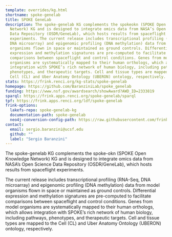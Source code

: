 ```yaml
---
template: overrides/kg.html
shortname: spoke-genelab
title: SPOKE GeneLab
description: The spoke-genelab KG complements the spokeokn (SPOKE Open Knowledge
  Network) KG and is designed to integrate omics data from NASA’s Open Science
  Data Repository (OSDR/GeneLab), which hosts results from spaceflight
  experiments. The current release includes transcriptional profiling (RNA-Seq,
  DNA microarray) and epigenomic profiling (DNA methylation) data from model
  organisms flown in space or maintained as ground controls. Differential
  expression and methylation signatures are pre-computed to facilitate
  comparisons between spaceflight and control conditions. Genes from model
  organisms are systematically mapped to their human orthologs, which allows
  integration with SPOKE’s rich network of human biology, including pathways,
  phenotypes, and therapeutic targets. Cell and tissue types are mapped to the
  Cell (CL) and Uber Anatomy Ontology (UBERON) ontology, respectively.
stats: https://frink.renci.org/kg-stats/spoke-genelab
homepage: https://github.com/BaranziniLab/spoke_genelab
funding: https://www.nsf.gov/awardsearch/showAward?AWD_ID=2333819
sparql: https://frink.apps.renci.org/spoke-genelab/sparql
tpf: https://frink.apps.renci.org/ldf/spoke-genelab
frink-options:
  lakefs-repo: spoke-genelab-kg
  documentation-path: spoke-genelab
  neo4j-conversion-config-path: https://raw.githubusercontent.com/frink-okn/okn-registry/refs/heads/main/docs/registry/neo4j-conf/spoke-genelab.yaml
contact:
  email: sergio.baranzini@ucsf.edu
  github: ""
  label: "Sergio Baranzini"
---
```

The spoke-genelab KG complements the spoke-okn (SPOKE Open Knowledge Network) KG and is designed to integrate omics data from NASA’s Open Science Data Repository (OSDR/GeneLab), which hosts results from spaceflight experiments. 

The current release includes transcriptional profiling (RNA-Seq, DNA microarray) and epigenomic profiling (DNA methylation) data from model organisms flown in space or maintained as ground controls. Differential expression and methylation signatures are pre-computed to facilitate comparisons between spaceflight and control conditions. Genes from model organisms are systematically mapped to their human orthologs, which allows integration with SPOKE’s rich network of human biology, including pathways, phenotypes, and therapeutic targets. Cell and tissue types are mapped to the Cell (CL) and Uber Anatomy Ontology (UBERON) ontology, respectively.


